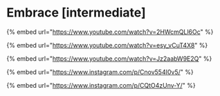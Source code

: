 # Embrace \[intermediate]

{% embed url="https://www.youtube.com/watch?v=2HWcmQLl6Oc" %}

{% embed url="https://www.youtube.com/watch?v=esy_vCuT4X8" %}

{% embed url="https://www.youtube.com/watch?v=Jz2aabW9E2Q" %}

{% embed url="https://www.instagram.com/p/Cnov554I0v5/" %}

{% embed url="https://www.instagram.com/p/CQtO4zUnv-Y/" %}
